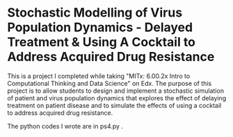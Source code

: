# Stochastic Modelling of Virus Population Dynamics - Delayed Treatment & Using A Cocktail to Address Acquired Drug Resistance

This is a project I completed while taking "MITx: 6.00.2x Intro to Computational Thinking and Data Science" on Edx. The purpose of this project is to allow students to design and implement a stochastic simulation of patient and virus population dynamics that explores the effect of delaying treatment on patient disease and to simulate the effects of using a cocktail to address acquired drug resistance. 

The python codes I wrote are in ps4.py .




